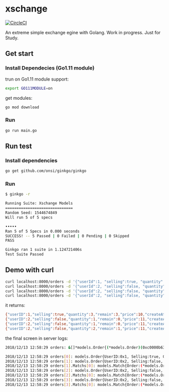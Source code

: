 # xschange

[![CircleCI](https://circleci.com/gh/emj365/xschange/tree/master.svg?style=svg)](https://circleci.com/gh/emj365/xschange/tree/master)

An extreme simple exchange egine with Golang.
Work in progress. Just for Study.

## Get start

### Install Dependecies (Go1.11 module)

trun on Go1.11 module support:

```bash
export GO111MODULE=on
```

get modules:

```bash
go mod download
```

### Run

```bash
go run main.go
```

## Run test

### Install dependencies

```bash
go get github.com/onsi/ginkgo/ginkgo
```

### Run

```bash
$ ginkgo -r

Running Suite: Xschange Models
==============================
Random Seed: 1544674849
Will run 5 of 5 specs

•••••
Ran 5 of 5 Specs in 0.000 seconds
SUCCESS! -- 5 Passed | 0 Failed | 0 Pending | 0 Skipped
PASS

Ginkgo ran 1 suite in 1.124721406s
Test Suite Passed
```

## Demo with curl

```bash
curl localhost:8000/orders -d '{"userId":1, "selling":true, "quantity": 3, "price":10}'; sleep 0.1
curl localhost:8000/orders -d '{"userId":2, "selling":false, "quantity": 1, "price":11}'; sleep 0.1
curl localhost:8000/orders -d '{"userId":2, "selling":false, "quantity": 1, "price":11}'; sleep 0.1
curl localhost:8000/orders -d '{"userId":2, "selling":false, "quantity": 2, "price":11}'; sleep 0.1
```

it returns:

```bash
{"userID":1,"selling":true,"quantity":3,"remain":3,"price":10,"createAt":1544676693}
{"userID":2,"selling":false,"quantity":1,"remain":0,"price":11,"createAt":1544676693}
{"userID":2,"selling":false,"quantity":1,"remain":0,"price":11,"createAt":1544676693}
{"userID":2,"selling":false,"quantity":2,"remain":1,"price":11,"createAt":1544676693}
```

the final screen in server logs:

```bash
2018/12/13 12:58:29 orders: &[]*models.Order{(*models.Order)(0xc0000b63c0), (*models.Order)(0xc0000b6550), (*models.Order)(0xc00013e0a0), (*models.Order)(0xc00013e2d0)}

2018/12/13 12:58:29 orders[0]: models.Order{UserID:0x1, Selling:true, Quantity:3, Remain:0, Price:10, Matchs:[]*models.Match(nil), CreatedAt:1544677109}
2018/12/13 12:58:29 orders[1]: models.Order{UserID:0x2, Selling:false, Quantity:1, Remain:0, Price:11, Matchs:[]*models.Match{(*models.Match)(0xc00009e680)}, CreatedAt:1544677109}
2018/12/13 12:58:29 orders[1].Matchs[0]: models.Match{Order:(*models.Order)(0xc0000b63c0), Quantity:1, Price:10}
2018/12/13 12:58:29 orders[2]: models.Order{UserID:0x2, Selling:false, Quantity:1, Remain:0, Price:11, Matchs:[]*models.Match{(*models.Match)(0xc00000c080)}, CreatedAt:1544677109}
2018/12/13 12:58:29 orders[2].Matchs[0]: models.Match{Order:(*models.Order)(0xc0000b63c0), Quantity:1, Price:10}
2018/12/13 12:58:29 orders[3]: models.Order{UserID:0x2, Selling:false, Quantity:2, Remain:1, Price:11, Matchs:[]*models.Match{(*models.Match)(0xc00000c1c0)}, CreatedAt:1544677109}
2018/12/13 12:58:29 orders[3].Matchs[0]: models.Match{Order:(*models.Order)(0xc0000b63c0), Quantity:1, Price:10}
```

